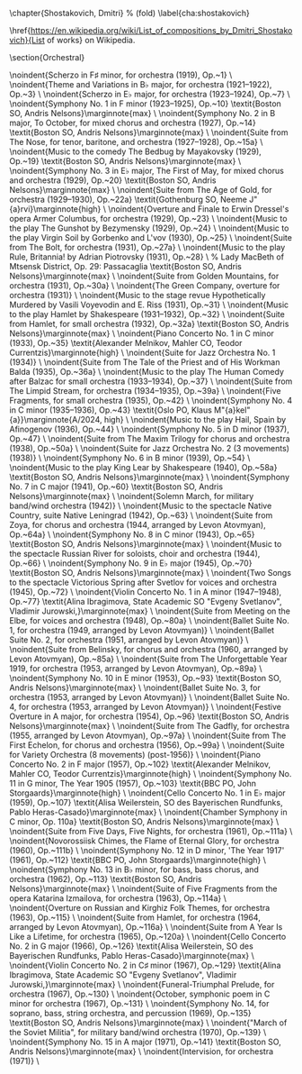 \chapter{Shostakovich, Dmitri} % (fold)
\label{cha:shostakovich}

\href{https://en.wikipedia.org/wiki/List_of_compositions_by_Dmitri_Shostakovich}{List of works} on Wikipedia.

\section{Orchestral}

\noindent{Scherzo in F$\sharp$ minor, for orchestra (1919), Op.~1} \\
\noindent{Theme and Variations in B$\flat$ major, for orchestra (1921–1922), Op.~3} \\
\noindent{Scherzo in E$\flat$ major, for orchestra (1923–1924), Op.~7} \\
\noindent{Symphony No. 1 in F minor (1923–1925), Op.~10} \textit{Boston SO, Andris Nelsons}\marginnote{max} \\
\noindent{Symphony No. 2 in B major, To October, for mixed chorus and orchestra (1927), Op.~14} \textit{Boston SO, Andris Nelsons}\marginnote{max} \\
\noindent{Suite from The Nose, for tenor, baritone, and orchestra (1927–1928), Op.~15a} \\
\noindent{Music to the comedy The Bedbug by Mayakovsky (1929), Op.~19} \textit{Boston SO, Andris Nelsons}\marginnote{max} \\
\noindent{Symphony No. 3 in E$\flat$ major, The First of May, for mixed chorus and orchestra (1929), Op.~20} \textit{Boston SO, Andris Nelsons}\marginnote{max} \\
\noindent{Suite from The Age of Gold, for orchestra (1929–1930), Op.~22a}  \textit{Gothenburg SO, Neeme J\"{a}rvi}\marginnote{high} \\
\noindent{Overture and Finale to Erwin Dressel's opera Armer Columbus, for orchestra (1929), Op.~23} \\
\noindent{Music to the play The Gunshot by Bezymensky (1929), Op.~24} \\
\noindent{Music to the play Virgin Soil by Gorbenko and L'vov (1930), Op.~25} \\
\noindent{Suite from The Bolt, for orchestra (1931), Op.~27a} \\
\noindent{Music to the play Rule, Britannia! by Adrian Piotrovsky (1931), Op.~28} \\
% Lady MacBeth of Mtsensk District, Op. 29: Passacaglia  \textit{Boston SO, Andris Nelsons}\marginnote{max} \\
\noindent{Suite from Golden Mountains, for orchestra (1931), Op.~30a} \\
\noindent{The Green Company, overture for orchestra (1931)} \\
\noindent{Music to the stage revue Hypothetically Murdered by Vasili Voyevodin and E. Riss (1931), Op.~31} \\
\noindent{Music to the play Hamlet by Shakespeare (1931–1932), Op.~32} \\
\noindent{Suite from Hamlet, for small orchestra (1932), Op.~32a} \textit{Boston SO, Andris Nelsons}\marginnote{max} \\
\noindent{Piano Concerto No. 1 in C minor (1933), Op.~35} \textit{Alexander Melnikov, Mahler CO, Teodor Currentzis}\marginnote{high}  \\
\noindent{Suite for Jazz Orchestra No. 1 (1934)} \\
\noindent{Suite from The Tale of the Priest and of His Workman Balda (1935), Op.~36a} \\
\noindent{Music to the play The Human Comedy after Balzac for small orchestra (1933–1934), Op.~37} \\
\noindent{Suite from The Limpid Stream, for orchestra (1934–1935), Op.~39a} \\
\noindent{Five Fragments, for small orchestra (1935), Op.~42} \\
\noindent{Symphony No. 4 in C minor (1935–1936), Op.~43} \textit{Oslo PO, Klaus M\"{a}kel\"{a}}\marginnote{A/2024, high}  \\
\noindent{Music to the play Hail, Spain by Afinogenov (1936), Op.~44} \\
\noindent{Symphony No. 5 in D minor (1937), Op.~47} \\
\noindent{Suite from The Maxim Trilogy for chorus and orchestra (1938), Op.~50a} \\
\noindent{Suite for Jazz Orchestra No. 2 (3 movements) (1938)} \\
\noindent{Symphony No. 6 in B minor (1939), Op.~54} \\
\noindent{Music to the play King Lear by Shakespeare (1940), Op.~58a} \textit{Boston SO, Andris Nelsons}\marginnote{max} \\
\noindent{Symphony No. 7 in C major (1941), Op.~60} \textit{Boston SO, Andris Nelsons}\marginnote{max} \\
\noindent{Solemn March, for military band/wind orchestra (1942)} \\
\noindent{Music to the spectacle Native Country, suite Native Leningrad (1942), Op.~63} \\
\noindent{Suite from Zoya, for chorus and orchestra (1944, arranged by Levon Atovmyan), Op.~64a} \\
\noindent{Symphony No. 8 in C minor (1943), Op.~65} \textit{Boston SO, Andris Nelsons}\marginnote{max} \\
\noindent{Music to the spectacle Russian River for soloists, choir and orchestra (1944), Op.~66} \\
\noindent{Symphony No. 9 in E$\flat$ major (1945), Op.~70} \textit{Boston SO, Andris Nelsons}\marginnote{max} \\
\noindent{Two Songs to the spectacle Victorious Spring after Svetlov for voices and orchestra (1945), Op.~72} \\
\noindent{Violin Concerto No. 1 in A minor (1947–1948), Op.~77} \textit{Alina Ibragimova, State Academic SO "Evgeny Svetlanov", Vladimir Jurowski,}\marginnote{max} \\
\noindent{Suite from Meeting on the Elbe, for voices and orchestra (1948), Op.~80a} \\
\noindent{Ballet Suite No. 1, for orchestra (1949, arranged by Levon Atovmyan)} \\
\noindent{Ballet Suite No. 2, for orchestra (1951, arranged by Levon Atovmyan)} \\
\noindent{Suite from Belinsky, for chorus and orchestra (1960, arranged by Levon Atovmyan), Op.~85a} \\
\noindent{Suite from The Unforgettable Year 1919, for orchestra (1953, arranged by Levon Atovmyan), Op.~89a} \\
\noindent{Symphony No. 10 in E minor (1953), Op.~93} \textit{Boston SO, Andris Nelsons}\marginnote{max} \\
\noindent{Ballet Suite No. 3, for orchestra (1953, arranged by Levon Atovmyan)} \\
\noindent{Ballet Suite No. 4, for orchestra (1953, arranged by Levon Atovmyan)} \\
\noindent{Festive Overture in A major, for orchestra (1954), Op.~96} \textit{Boston SO, Andris Nelsons}\marginnote{max} \\
\noindent{Suite from The Gadfly, for orchestra (1955, arranged by Levon Atovmyan), Op.~97a} \\
\noindent{Suite from The First Echelon, for chorus and orchestra (1956), Op.~99a} \\
\noindent{Suite for Variety Orchestra (8 movements) (post-1956)} \\
\noindent{Piano Concerto No. 2 in F major (1957), Op.~102} \textit{Alexander Melnikov, Mahler CO, Teodor Currentzis}\marginnote{high} \\
\noindent{Symphony No. 11 in G minor, The Year 1905 (1957), Op.~103} \textit{BBC PO, John Storgaards}\marginnote{high} \\
\noindent{Cello Concerto No. 1 in E$\flat$ major (1959), Op.~107}  \textit{Alisa Weilerstein, SO des Bayerischen Rundfunks, Pablo Heras-Casado}\marginnote{max} \\
\noindent{Chamber Symphony in C minor, Op. 110a} \textit{Boston SO, Andris Nelsons}\marginnote{max} \\
\noindent{Suite from Five Days, Five Nights, for orchestra (1961), Op.~111a} \\
\noindent{Novorossiisk Chimes, the Flame of Eternal Glory, for orchestra (1960), Op.~111b} \\
\noindent{Symphony No. 12 in D minor, 'The Year 1917' (1961), Op.~112} \textit{BBC PO, John Storgaards}\marginnote{high} \\
\noindent{Symphony No. 13 in B$\flat$ minor, for bass, bass chorus, and orchestra (1962), Op.~113} \textit{Boston SO, Andris Nelsons}\marginnote{max} \\
\noindent{Suite of Five Fragments from the opera Katarina Izmailova, for orchestra (1963), Op.~114a} \\
\noindent{Overture on Russian and Kirghiz Folk Themes, for orchestra (1963), Op.~115} \\
\noindent{Suite from Hamlet, for orchestra (1964, arranged by Levon Atovmyan), Op.~116a} \\
\noindent{Suite from A Year Is Like a Lifetime, for orchestra (1965), Op.~120a} \\
\noindent{Cello Concerto No. 2 in G major (1966), Op.~126} \textit{Alisa Weilerstein, SO des Bayerischen Rundfunks, Pablo Heras-Casado}\marginnote{max} \\
\noindent{Violin Concerto No. 2 in C$\sharp$ minor (1967), Op.~129} \textit{Alina Ibragimova, State Academic SO "Evgeny Svetlanov", Vladimir Jurowski,}\marginnote{max} \\
\noindent{Funeral-Triumphal Prelude, for orchestra (1967), Op.~130} \\
\noindent{October, symphonic poem in C minor for orchestra (1967), Op.~131} \\
\noindent{Symphony No. 14, for soprano, bass, string orchestra, and percussion (1969), Op.~135} \textit{Boston SO, Andris Nelsons}\marginnote{max} \\
\noindent{"March of the Soviet Militia", for military band/wind orchestra (1970), Op.~139} \\
\noindent{Symphony No. 15 in A major (1971), Op.~141} \textit{Boston SO, Andris Nelsons}\marginnote{max} \\
\noindent{Intervision, for orchestra (1971)} \\

